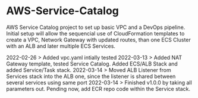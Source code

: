 # AWS-Service-Catalog
AWS Service Catalog project to set up basic VPC and a DevOps pipeline. Initial setup will allow the sequencial use of CloudFormation templates to create a VPC, Network Gateway with updated routes, than one ECS Cluster with an ALB and later multiple ECS Services.

2022-02-26 > Added vpc.yaml intially tested
2022-03-13 > Added NAT Gateway template, tested Service Catalog. Added ECS/ALB Stack and added Service/Task stack.
2022-03-14 > Moved ALB Listener from Services stack into the ALB one, since the listener is shared between several services using same port
2022-03-14 > Finished v1.0.0 by taking all parameters out. Pending now, add ECR repo code within the Service stack.
